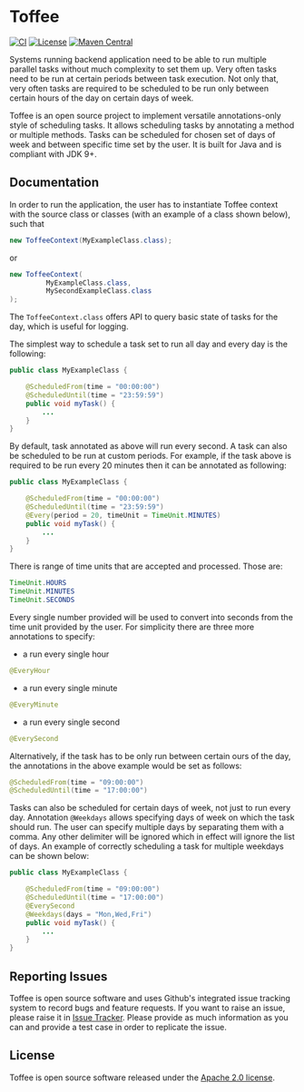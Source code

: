 # Toffee

[![CI](https://github.com/vangogiel/toffee/actions/workflows/gradle.yml/badge.svg?branch=main)](https://github.com/vangogiel/toffee/actions/workflows/build.yml)
[![License](http://img.shields.io/badge/License-Apache%202.0-brightgreen.svg)](https://opensource.org/licenses/Apache-2.0)
[![Maven Central](http://maven-badges.herokuapp.com/maven-central/io.vangogiel.toffee/toffee/badge.svg)](https://maven-badges.herokuapp.com/maven-central/io.vangogiel.toffee/toffee)


Systems running backend application need to be able to run multiple parallel tasks without much 
complexity to set them up. Very often tasks need to be run at certain periods between task execution.
Not only that, very often tasks are required to be scheduled to be run only between certain hours of the day
on certain days of week.

Toffee is an open source project to implement versatile annotations-only style of scheduling tasks. 
It allows scheduling tasks by annotating a method or multiple methods. 
Tasks can be scheduled for chosen set of days of week and between specific time set by the user. 
It is built for Java and is compliant with JDK 9+.

## Documentation     

In order to run the application, the user has to instantiate Toffee context with the source class 
or classes (with an example of a class shown below), such that

```java
new ToffeeContext(MyExampleClass.class);
```
or
```java
new ToffeeContext(
         MyExampleClass.class,
         MySecondExampleClass.class
);
```

The ```ToffeeContext.class``` offers API to query basic state of tasks for the day, which 
is useful for logging.

The simplest way to schedule a task set to run all day and every day is the following:
     
```java
public class MyExampleClass {

    @ScheduledFrom(time = "00:00:00")
    @ScheduledUntil(time = "23:59:59")
    public void myTask() {
        ...
    }
}
```

By default, task annotated as above will run every second. A task can also be scheduled to be run at custom periods. 
For example, if the task above is required to be run every 20 minutes then it can be annotated as following:

```java
public class MyExampleClass {

    @ScheduledFrom(time = "00:00:00")
    @ScheduledUntil(time = "23:59:59")
    @Every(period = 20, timeUnit = TimeUnit.MINUTES)
    public void myTask() {
        ...
    }
}
```

There is range of time units that are accepted and processed. Those are:

```java
TimeUnit.HOURS
TimeUnit.MINUTES
TimeUnit.SECONDS
```

Every single number provided will be used to convert into seconds from the time unit provided by the user.
For simplicity there are three more annotations to specify:

- a run every single hour
```java
@EveryHour
```
- a run every single minute
```java
@EveryMinute
```
- a run every single second
```java
@EverySecond
```
 
Alternatively, if the task has to be only run between certain ours of the day, the annotations in
the above example would be set as follows:

```java
@ScheduledFrom(time = "09:00:00")
@ScheduledUntil(time = "17:00:00")
```

Tasks can also be scheduled for certain days of week, not just to run every day. 
Annotation ```@Weekdays``` allows specifying days of week on which the task should run. 
The user can specify multiple days by separating them with a comma. Any other delimiter 
will be ignored which in effect will ignore the list of days. An example of correctly
scheduling a task for multiple weekdays can be shown below:

```java
public class MyExampleClass {

    @ScheduledFrom(time = "09:00:00")
    @ScheduledUntil(time = "17:00:00")
    @EverySecond
    @Weekdays(days = "Mon,Wed,Fri")
    public void myTask() {
        ...
    }
}
```

Reporting Issues
----------------
Toffee is open source software and uses Github's integrated issue tracking system to record bugs 
and feature requests. If you want to raise an issue, please raise it in [Issue Tracker](https://github.com/vangogiel/toffee/issues). 
Please provide as much information as you can and provide a test case in order to replicate the issue.     

License
-------
Toffee is open source software released under the [Apache 2.0 license](https://www.apache.org/licenses/LICENSE-2.0.html).